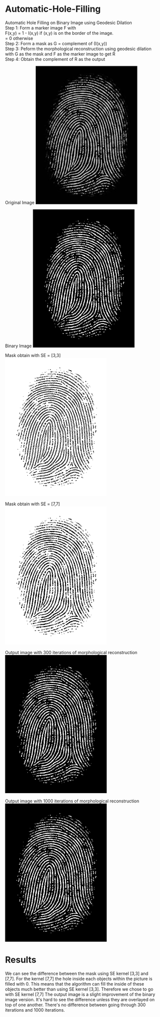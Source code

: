 # Automatic-Hole-Filling
Automatic Hole Filling on Binary Image using Geodesic Dilation<br/>
Step 1: Form a marker image F with<br/>
        F(x,y) = 1 - I(x,y) if (x,y) is on the border of the image.<br/>
               = 0 otherwise<br/>
Step 2: Form a mask as G = complement of (I(x,y))<br/>
Step 3: Peform the morphological reconstruction using geodesic dilation with G as the mask and F as the marker image to get R<br/>
Step 4: Obtain the complement of R as the output<br/>

Original Image
![alt text](https://github.com/hqdang/Automatic-Hole-Filling/blob/master/fingerprint.jpg)

Binary Image
![alt text](https://github.com/hqdang/Automatic-Hole-Filling/blob/master/fingerprint_bw.png)

Mask obtain with SE = [3,3]
![alt text](https://github.com/hqdang/Automatic-Hole-Filling/blob/master/mask_boundary_3.png)

Mask obtain with SE = [7,7]
![alt text](https://github.com/hqdang/Automatic-Hole-Filling/blob/master/mask_boundary_7.png)

Output image with 300 iterations of morphological reconstruction
![alt text](https://github.com/hqdang/Automatic-Hole-Filling/blob/master/fingerprint300.png)

Output image with 1000 iterations of morphological reconstruction
![alt text](https://github.com/hqdang/Automatic-Hole-Filling/blob/master/fingerprint1000.png)

# Results
We can see the difference between the mask using SE kernel [3,3] and [7,7]. For the kernel [7,7] the hole inside each objects within the picture is filled with 0. This means that the algorithm can fill the inside of these objects much better than using SE kernel [3,3]. Therefore we chose to go with SE kernel [7,7]
The output image is a slight improvement of the binary image version. It's hard to see the difference unless they are overlayed on top of one another. There's  no difference between going through 300 iterations and 1000 iterations. 
